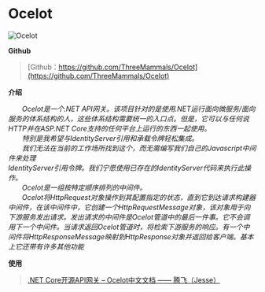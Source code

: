 # Ocelot

![Ocelot](https://tozii.github.io/Asset/document/images/ocelot.png)

**Github**
> [Github：https://github.com/ThreeMammals/Ocelot](https://github.com/ThreeMammals/Ocelot)

**介绍**

*&emsp;&emsp;Ocelot是一个.NET API网关。该项目针对的是使用.NET运行面向微服务/面向服务的体系结构的人，这些体系结构需要统一的入口点。但是，它可以与任何说HTTP并在ASP.NET Core支持的任何平台上运行的东西一起使用。<br/>
&emsp;&emsp;特别是我希望与IdentityServer引用和承载令牌轻松集成。<br/>
&emsp;&emsp;我们无法在当前的工作场所找到这个，而无需编写我们自己的Javascript中间件来处理<br/>IdentityServer引用令牌。我们宁愿使用已存在的IdentityServer代码来执行此操作。<br/>
&emsp;&emsp;Ocelot是一组按特定顺序排列的中间件。<br/>
&emsp;&emsp;Ocelot将HttpRequest对象操作到其配置指定的状态，直到它到达请求构建器中间件，在该中间件中，它创建一个HttpRequestMessage对象，该对象用于向下游服务发出请求。发出请求的中间件是Ocelot管道中的最后一件事。它不会调用下一个中间件。当请求返回Ocelot管道时，将检索下游服务的响应。有一个中间件将HttpResponseMessage映射到HttpResponse对象并返回给客户端。基本上它还带有许多其他功能*

**使用**
> [.NET Core开源API网关 – Ocelot中文文档 —— 腾飞（Jesse）](https://www.cnblogs.com/jesse2013/p/net-core-apigateway-ocelot-docs.html)
